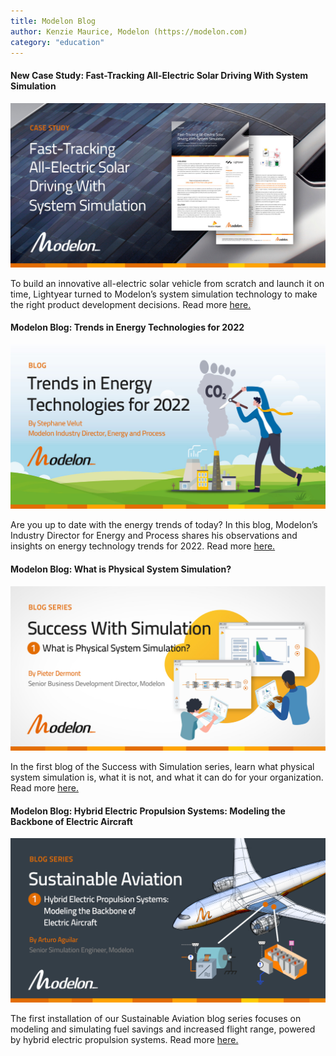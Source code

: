 ```yaml
---
title: Modelon Blog
author: Kenzie Maurice, Modelon (https://modelon.com)
category: "education"
---
```


#### New Case Study: Fast-Tracking All-Electric Solar Driving With System Simulation

[<img src= "Modelon_Lightyear_1200_627_new_v3_2.jpg" alt= "Modelon & Lightyear Case Study" width="600px">](https://modelon.com/support/lightyear-solar-vehicle-system-simulation/)

To build an innovative all-electric solar vehicle from scratch and launch it on time, Lightyear turned to Modelon’s system simulation technology to make the right product development decisions. Read more [here.](https://modelon.com/support/lightyear-solar-vehicle-system-simulation/)   

#### Modelon Blog: Trends in Energy Technologies for 2022

[<img src= "Modelon_Trends_in_Energy_System_Blog_v7.jpg" alt= "Trends in Energy Technologies for 2022" width="600px">](https://modelon.com/energy-technologies-trends-2022/)

Are you up to date with the energy trends of today? In this blog, Modelon’s Industry Director for Energy and Process shares his observations and insights on energy technology trends for 2022. Read more [here.](https://modelon.com/energy-technologies-trends-2022/)  

#### Modelon Blog: What is Physical System Simulation? 

[<img src= "Modelon_System_Simulation_v4.jpg" alt= "What is Physical System Simulation?" width="600px">](https://modelon.com/system-simulation-what-is-physical-system-simulation/)

In the first blog of the Success with Simulation series, learn what physical system simulation is, what it is not, and what it can do for your organization. Read more [here.](https://modelon.com/system-simulation-what-is-physical-system-simulation/) 

#### Modelon Blog: Hybrid Electric Propulsion Systems: Modeling the Backbone of Electric Aircraft 

[<img src= "Blog-Sustainable-Aviation_1200_627_v3 .jpg" alt= "Sustainable Aviation Blog" width="600px">](https://modelon.com/hybrid-electric-propulsion-systems/)

The first installation of our Sustainable Aviation blog series focuses on modeling and simulating fuel savings and increased flight range, powered by hybrid electric propulsion systems. Read more [here.](https://modelon.com/hybrid-electric-propulsion-systems/)  
